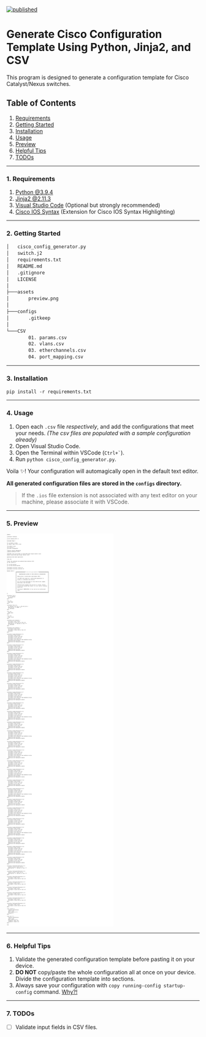 [![published](https://static.production.devnetcloud.com/codeexchange/assets/images/devnet-published.svg)](https://developer.cisco.com/codeexchange/github/repo/Tes3awy/Cisco-Configuration-Using-Python-Jinja-CSV)

# Generate Cisco Configuration Template Using Python, Jinja2, and CSV

This program is designed to generate a configuration template for Cisco Catalyst/Nexus switches.

## Table of Contents

1. [Requirements](#1-requirements)
2. [Getting Started](#2-getting-started)
3. [Installation](#3-installation)
4. [Usage](#4-usage)
5. [Preview](#5-preview)
6. [Helpful Tips](#6-helpful-tips)
7. [TODOs](#7-todos)

---

### 1. Requirements

1. [Python @3.9.4](https://www.python.org/)
2. [Jinja2 @2.11.3](https://jinja.palletsprojects.com/en/2.11.x/)
3. [Visual Studio Code](https://code.visualstudio.com/) (Optional but strongly recommended)
4. [Cisco IOS Syntax](https://marketplace.visualstudio.com/items?itemName=jamiewoodio.cisco) (Extension for Cisco IOS Syntax Highlighting)

---

### 2. Getting Started

```bash
│   cisco_config_generator.py
│   switch.j2
│   requirements.txt
│   README.md
│   .gitignore
│   LICENSE
│
├───assets
│       preview.png
│
├───configs
│       .gitkeep
│
└───CSV
        01. params.csv
        02. vlans.csv
        03. etherchannels.csv
        04. port_mapping.csv
```

---

### 3. Installation

```python3
pip install -r requirements.txt
```

---

### 4. Usage

1. Open each `.csv` file _respectively_, and add the configurations that meet your needs. _(The csv files are populated with a sample configuration already)_
2. Open Visual Studio Code.
3. Open the Terminal within VSCode (`` Ctrl+` ``).
4. Run `python cisco_config_generator.py`.

Voila :sparkles:! Your configuration will automagically open in the default text editor.

**All generated configuration files are stored in the `configs` directory.**

> If the `.ios` file extension is not associated with any text editor on your machine, please associate it with VSCode.

---

### 5. Preview

![Preview](assets/preview.png)

---

### 6. Helpful Tips

1. Validate the generated configuration template before pasting it on your device.
2. **DO NOT** copy/paste the whole configuration all at once on your device. Divide the configuration template into sections.
3. Always save your configuration with `copy running-config startup-config` command. [Why?!](https://networkengineering.stackexchange.com/questions/52309/diffrence-between-wr-and-copy-running-config-to-startup-config#answer-52310)

---

### 7. TODOs

- [ ] Validate input fields in CSV files.
